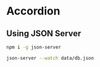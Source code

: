 # Accordion

## Using JSON Server

```bash
npm i -g json-server

json-server --watch data/db.json
```
